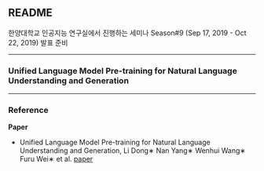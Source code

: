 ## README  
한양대학교 인공지능 연구실에서 진행하는 세미나  Season#9 (Sep 17, 2019 - Oct 22, 2019) 발표 준비  

---
### Unified Language Model Pre-training for Natural Language Understanding and Generation  
---

### Reference  

**Paper**  
- Unified Language Model Pre-training for Natural Language Understanding and Generation, Li Dong∗ Nan Yang∗ Wenhui Wang∗ Furu Wei∗ et al. [paper](https://arxiv.org/pdf/1905.03197.pdf)  

<!--stackedit_data:
eyJoaXN0b3J5IjpbMTg0MzU0NTM5OF19
-->